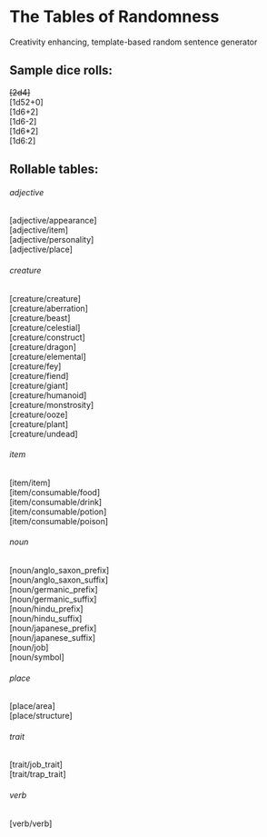 # The Tables of Randomness
Creativity enhancing, template-based random sentence generator

## Sample dice rolls:
~~[2d4]~~\
[1d52+0]\
[1d6+2]\
[1d6-2]\
[1d6*2]\
[1d6:2]

## Rollable tables:

###### adjective
[adjective/appearance]\
[adjective/item]\
[adjective/personality]\
[adjective/place]

###### creature
[creature/creature]\
[creature/aberration]\
[creature/beast]\
[creature/celestial]\
[creature/construct]\
[creature/dragon]\
[creature/elemental]\
[creature/fey]\
[creature/fiend]\
[creature/giant]\
[creature/humanoid]\
[creature/monstrosity]\
[creature/ooze]\
[creature/plant]\
[creature/undead]

###### item
[item/item]\
[item/consumable/food]\
[item/consumable/drink]\
[item/consumable/potion]\
[item/consumable/poison]

###### noun
[noun/anglo_saxon_prefix]\
[noun/anglo_saxon_suffix]\
[noun/germanic_prefix]\
[noun/germanic_suffix]\
[noun/hindu_prefix]\
[noun/hindu_suffix]\
[noun/japanese_prefix]\
[noun/japanese_suffix]\
[noun/job]\
[noun/symbol]

###### place
[place/area]\
[place/structure]

###### trait
[trait/job_trait]\
[trait/trap_trait]

###### verb
[verb/verb]
